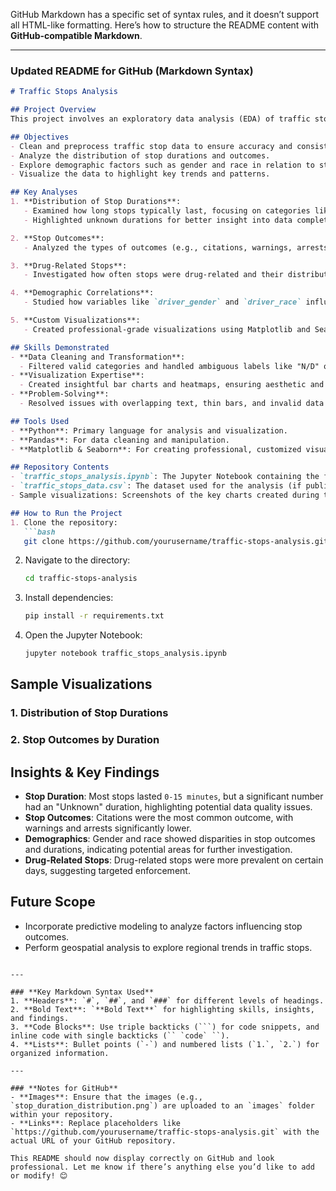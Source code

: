GitHub Markdown has a specific set of syntax rules, and it doesn’t support all HTML-like formatting. Here’s how to structure the README content with **GitHub-compatible Markdown**.

---

### **Updated README for GitHub (Markdown Syntax)**

```markdown
# Traffic Stops Analysis

## Project Overview
This project involves an exploratory data analysis (EDA) of traffic stop data to uncover patterns and trends in stop durations, outcomes, and their relationships with demographic factors such as driver gender and race. The analysis highlights insights into the traffic stop process and identifies potential areas for improvement in data quality and policy understanding.

## Objectives
- Clean and preprocess traffic stop data to ensure accuracy and consistency.
- Analyze the distribution of stop durations and outcomes.
- Explore demographic factors such as gender and race in relation to stop durations and outcomes.
- Visualize the data to highlight key trends and patterns.

## Key Analyses
1. **Distribution of Stop Durations**:
   - Examined how long stops typically last, focusing on categories like `0-15 Min`, `16-30 Min`, `30+ Min`, and `Unknown`.
   - Highlighted unknown durations for better insight into data completeness.

2. **Stop Outcomes**:
   - Analyzed the types of outcomes (e.g., citations, warnings, arrests) and their relationship with stop duration.

3. **Drug-Related Stops**:
   - Investigated how often stops were drug-related and their distribution across days of the week.

4. **Demographic Correlations**:
   - Studied how variables like `driver_gender` and `driver_race` influenced stop duration, outcomes, and violations.

5. **Custom Visualizations**:
   - Created professional-grade visualizations using Matplotlib and Seaborn, with manual color assignments and attention to clarity.

## Skills Demonstrated
- **Data Cleaning and Transformation**:
  - Filtered valid categories and handled ambiguous labels like "N/D" or unexpected values.
- **Visualization Expertise**:
  - Created insightful bar charts and heatmaps, ensuring aesthetic and functional design.
- **Problem-Solving**:
  - Resolved issues with overlapping text, thin bars, and invalid data entries to improve visualization clarity.

## Tools Used
- **Python**: Primary language for analysis and visualization.
- **Pandas**: For data cleaning and manipulation.
- **Matplotlib & Seaborn**: For creating professional, customized visualizations.

## Repository Contents
- `traffic_stops_analysis.ipynb`: The Jupyter Notebook containing the full analysis, code, and visualizations.
- `traffic_stops_data.csv`: The dataset used for the analysis (if public; otherwise, exclude it or provide a reference).
- Sample visualizations: Screenshots of the key charts created during the analysis.

## How to Run the Project
1. Clone the repository:
   ```bash
   git clone https://github.com/yourusername/traffic-stops-analysis.git
   ```
2. Navigate to the directory:
   ```bash
   cd traffic-stops-analysis
   ```
3. Install dependencies:
   ```bash
   pip install -r requirements.txt
   ```
4. Open the Jupyter Notebook:
   ```bash
   jupyter notebook traffic_stops_analysis.ipynb
   ```

## Sample Visualizations
### 1. Distribution of Stop Durations
### 2. Stop Outcomes by Duration

## Insights & Key Findings
- **Stop Duration**: Most stops lasted `0-15 minutes`, but a significant number had an "Unknown" duration, highlighting potential data quality issues.
- **Stop Outcomes**: Citations were the most common outcome, with warnings and arrests significantly lower.
- **Demographics**: Gender and race showed disparities in stop outcomes and durations, indicating potential areas for further investigation.
- **Drug-Related Stops**: Drug-related stops were more prevalent on certain days, suggesting targeted enforcement.

## Future Scope
- Incorporate predictive modeling to analyze factors influencing stop outcomes.
- Perform geospatial analysis to explore regional trends in traffic stops.
```

---

### **Key Markdown Syntax Used**
1. **Headers**: `#`, `##`, and `###` for different levels of headings.
2. **Bold Text**: `**Bold Text**` for highlighting skills, insights, and findings.
3. **Code Blocks**: Use triple backticks (```) for code snippets, and inline code with single backticks (`` `code` ``).
4. **Lists**: Bullet points (`-`) and numbered lists (`1.`, `2.`) for organized information.

---

### **Notes for GitHub**
- **Images**: Ensure that the images (e.g., `stop_duration_distribution.png`) are uploaded to an `images` folder within your repository.
- **Links**: Replace placeholders like `https://github.com/yourusername/traffic-stops-analysis.git` with the actual URL of your GitHub repository.

This README should now display correctly on GitHub and look professional. Let me know if there’s anything else you’d like to add or modify! 😊
